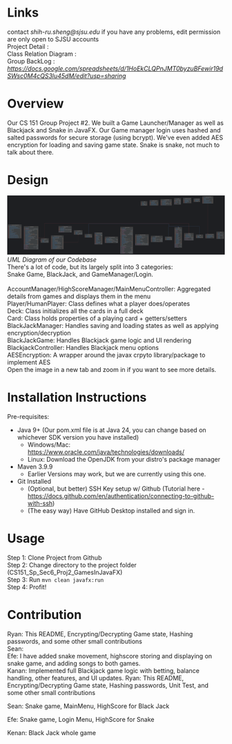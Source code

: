 # Links  
contact _shih-ru.sheng@sjsu.edu_ if you have any problems, edit permission are only open to SJSU accounts  
Project Detail :  
Class Relation Diagram :  
Group BackLog : _https://docs.google.com/spreadsheets/d/1HoEkCLQPnJMT0byzuBFewir19dSWsc0M4cQS3lu45dM/edit?usp=sharing_  

# Overview
Our CS 151 Group Project #2. We built a Game Launcher/Manager as well as Blackjack and Snake in JavaFX. Our Game manager
login uses hashed and salted passwords for secure storage (using bcrypt). We've even added AES encryption for loading
and saving game state. Snake is snake, not much to talk about there.

# Design
![image](/UML.png)
_UML Diagram of our Codebase_
<br>
There's a lot of code, but its largely split into 3 categories:
<br>
Snake Game, BlackJack, and GameManager/Login.
<br>
<br>
AccountManager/HighScoreManager/MainMenuController: Aggregated details from games and displays them in the menu
<br>
Player/HumanPlayer: Class defines what a player does/operates
<br>
Deck: Class initializes all the cards in a full deck
<br>
Card: Class holds properties of a playing card + getters/setters
<br>
BlackJackManager: Handles saving and loading states as well as applying encryption/decryption
<br>
BlackJackGame: Handles Blackjack game logic and UI rendering
<br>
BlackjackController: Handles Blackjack menu options
<br>
AESEncryption: A wrapper around the javax crpyto library/package to implement AES
<br>
Open the image in a new tab and zoom in if you want to see more details.

# Installation Instructions
Pre-requisites:
- Java 9+ (Our pom.xml file is at Java 24, you can change based on whichever SDK version you have installed)
  -  Windows/Mac: https://www.oracle.com/java/technologies/downloads/
  -  Linux: Download the OpenJDK from your distro's package manager
- Maven 3.9.9
  - Earlier Versions may work, but we are currently using this one.
- Git Installed
  - (Optional, but better) SSH Key setup w/ Github
  (Tutorial here - https://docs.github.com/en/authentication/connecting-to-github-with-ssh)
  - (The easy way) Have GitHub Desktop installed and sign in.

# Usage
Step 1: Clone Project from Github
<br>
Step 2: Change directory to the project folder (CS151_Sp_Sec6_Proj2_GamesInJavaFX)
<br>
Step 3: Run `mvn clean javafx:run`
<br>
Step 4: Profit!


# Contribution  
Ryan: This README, Encrypting/Decrypting Game state, Hashing passwords, and some other small contributions   
Sean:   
Efe: I have added snake movement, highscore storing and displaying on snake game, and adding songs to both games.
<br>
Kanan: Implemented full Blackjack game logic with betting, balance handling, other features, and UI updates.
Ryan:  This README, Encrypting/Decrypting Game state, Hashing passwords, Unit Test, and some other small contributions   

Sean:  Snake game, MainMenu, HighScore for Black Jack

Efe:   Snake game, Login Menu, HighScore for Snake

Kenan: Black Jack whole game


